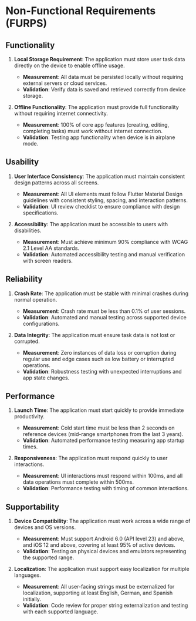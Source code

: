 # Non-Functional Requirements (FURPS)

## Functionality

1. **Local Storage Requirement**: The application must store user task data directly on the device to enable offline usage.

   - **Measurement**: All data must be persisted locally without requiring external servers or cloud services.
   - **Validation**: Verify data is saved and retrieved correctly from device storage.

2. **Offline Functionality**: The application must provide full functionality without requiring internet connectivity.
   - **Measurement**: 100% of core app features (creating, editing, completing tasks) must work without internet connection.
   - **Validation**: Testing app functionality when device is in airplane mode.

## Usability

1. **User Interface Consistency**: The application must maintain consistent design patterns across all screens.

   - **Measurement**: All UI elements must follow Flutter Material Design guidelines with consistent styling, spacing, and interaction patterns.
   - **Validation**: UI review checklist to ensure compliance with design specifications.

2. **Accessibility**: The application must be accessible to users with disabilities.
   - **Measurement**: Must achieve minimum 90% compliance with WCAG 2.1 Level AA standards.
   - **Validation**: Automated accessibility testing and manual verification with screen readers.

## Reliability

1. **Crash Rate**: The application must be stable with minimal crashes during normal operation.

   - **Measurement**: Crash rate must be less than 0.1% of user sessions.
   - **Validation**: Automated and manual testing across supported device configurations.

2. **Data Integrity**: The application must ensure task data is not lost or corrupted.
   - **Measurement**: Zero instances of data loss or corruption during regular use and edge cases such as low battery or interrupted operations.
   - **Validation**: Robustness testing with unexpected interruptions and app state changes.

## Performance

1. **Launch Time**: The application must start quickly to provide immediate productivity.

   - **Measurement**: Cold start time must be less than 2 seconds on reference devices (mid-range smartphones from the last 3 years).
   - **Validation**: Automated performance testing measuring app startup times.

2. **Responsiveness**: The application must respond quickly to user interactions.
   - **Measurement**: UI interactions must respond within 100ms, and all data operations must complete within 500ms.
   - **Validation**: Performance testing with timing of common interactions.

## Supportability

1. **Device Compatibility**: The application must work across a wide range of devices and OS versions.

   - **Measurement**: Must support Android 6.0 (API level 23) and above, and iOS 12 and above, covering at least 95% of active devices.
   - **Validation**: Testing on physical devices and emulators representing the supported range.

2. **Localization**: The application must support easy localization for multiple languages.
   - **Measurement**: All user-facing strings must be externalized for localization, supporting at least English, German, and Spanish initially.
   - **Validation**: Code review for proper string externalization and testing with each supported language.
